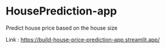 # HousePrediction-app
Predict house price based on the house size

Link : https://build-house-price-prediction-app.streamlit.app/
